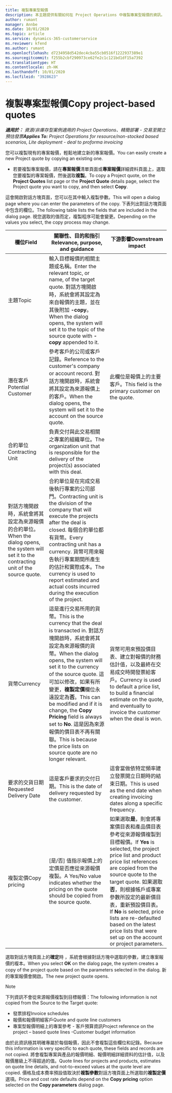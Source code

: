 ```yaml
---
title: 複製專案型報價
description: 本主題提供有關如何在 Project Operations 中複製專案型報價的資訊。
author: rumant
manager: Annbe
ms.date: 10/01/2020
ms.topic: article
ms.service: dynamics-365-customerservice
ms.reviewer: kfend
ms.author: rumant
ms.openlocfilehash: d7234958d542dec4cba55cb0516f1222937389e1
ms.sourcegitcommit: f255b2cbf290973ce62fe2c1c121bd1df15a7392
ms.translationtype: HT
ms.contentlocale: zh-HK
ms.lasthandoff: 10/01/2020
ms.locfileid: "3928623"
---
```

# <a name="copy-project-based-quotes"></a><span data-ttu-id="a1027-103">複製專案型報價</span><span class="sxs-lookup"><span data-stu-id="a1027-103">Copy project-based quotes</span></span>

<span data-ttu-id="a1027-104">_**適用於：** 資源/非庫存型案例適用的 Project Operations、精簡部署 - 交易至開立預估發票_</span><span class="sxs-lookup"><span data-stu-id="a1027-104">_**Applies To:** Project Operations for resource/non-stocked based scenarios, Lite deployment - deal to proforma invoicing_</span></span>

<span data-ttu-id="a1027-105">您可以複製現有的專案報價，輕鬆地建立新的專案報價。</span><span class="sxs-lookup"><span data-stu-id="a1027-105">You can easily create a new Project quote by copying an existing one.</span></span> 

- <span data-ttu-id="a1027-106">若要複製專案報價，請在**專案報價**清單頁面或**專案報價**詳細資料頁面上，選取您要複製的專案報價，然後選取**複製**。</span><span class="sxs-lookup"><span data-stu-id="a1027-106">To copy a Project quote, on the **Project Quotes** list page or the **Project Quote** details page, select the Project quote you want to copy, and then select **Copy**.</span></span>

<span data-ttu-id="a1027-107">這會開啟對話方塊頁面，您可以在其中輸入複製參數。</span><span class="sxs-lookup"><span data-stu-id="a1027-107">This will open a dialog page where you can enter the parameters of the copy.</span></span> <span data-ttu-id="a1027-108">下表列出對話方塊頁面中包含的欄位。</span><span class="sxs-lookup"><span data-stu-id="a1027-108">The following table lists the fields that are included in the dialog page.</span></span> <span data-ttu-id="a1027-109">視您選取的值而定，複製程序可能會變更。</span><span class="sxs-lookup"><span data-stu-id="a1027-109">Depending on the values you select, the copy process may change.</span></span>

| <span data-ttu-id="a1027-110">**欄位**</span><span class="sxs-lookup"><span data-stu-id="a1027-110">**Field**</span></span> | <span data-ttu-id="a1027-111">**關聯性、目的和指引**</span><span class="sxs-lookup"><span data-stu-id="a1027-111">**Relevance, purpose, and guidance**</span></span> | <span data-ttu-id="a1027-112">**下游影響**</span><span class="sxs-lookup"><span data-stu-id="a1027-112">**Downstream impact**</span></span> |
| --- | --- | --- |
| <span data-ttu-id="a1027-113">主題</span><span class="sxs-lookup"><span data-stu-id="a1027-113">Topic</span></span> | <span data-ttu-id="a1027-114">輸入目標報價的相關主題或名稱。</span><span class="sxs-lookup"><span data-stu-id="a1027-114">Enter the relevant topic, or name, of the target quote.</span></span> <span data-ttu-id="a1027-115">對話方塊開啟時，系統會將其設定為來自報價的主題，並在其後附加 **-copy**。</span><span class="sxs-lookup"><span data-stu-id="a1027-115">When the dialog opens, the system will set it to the topic of the source quote with **-copy** appended to it.</span></span> | |
| <span data-ttu-id="a1027-116">潛在客戶</span><span class="sxs-lookup"><span data-stu-id="a1027-116">Potential Customer</span></span> | <span data-ttu-id="a1027-117">參考客戶的公司或客戶記錄。</span><span class="sxs-lookup"><span data-stu-id="a1027-117">Reference to the customer's company or account record.</span></span> <span data-ttu-id="a1027-118">對話方塊開啟時，系統會將其設定為來源報價上的客戶。</span><span class="sxs-lookup"><span data-stu-id="a1027-118">When the dialog opens, the system will set it to the account on the source quote.</span></span> | <span data-ttu-id="a1027-119">此欄位是報價上的主要客戶。</span><span class="sxs-lookup"><span data-stu-id="a1027-119">This field is the primary customer on the quote.</span></span> |
| <span data-ttu-id="a1027-120">合約單位</span><span class="sxs-lookup"><span data-stu-id="a1027-120">Contracting Unit</span></span> | <span data-ttu-id="a1027-121">負責交付與此交易相關之專案的組織單位。</span><span class="sxs-lookup"><span data-stu-id="a1027-121">The organization unit that is responsible for the delivery of the project(s) associated with this deal.</span></span>
<span data-ttu-id="a1027-122">對話方塊開啟時，系統會將其設定為來源報價的合約單位。</span><span class="sxs-lookup"><span data-stu-id="a1027-122">When the dialog opens, the system will set it to the contracting unit of the source quote.</span></span> | <span data-ttu-id="a1027-123">合約單位是在完成交易後執行專案的公司部門。</span><span class="sxs-lookup"><span data-stu-id="a1027-123">Contracting unit is the division of the company that will execute the projects after the deal is closed.</span></span> <span data-ttu-id="a1027-124">每個合約單位都有貨幣。</span><span class="sxs-lookup"><span data-stu-id="a1027-124">Every contracting unit has a currency.</span></span> <span data-ttu-id="a1027-125">貨幣可用來報告執行專案期間所產生的估計和實際成本。</span><span class="sxs-lookup"><span data-stu-id="a1027-125">The currency is used to report estimated and actual costs incurred during the execution of the project.</span></span> |
| <span data-ttu-id="a1027-126">貨幣</span><span class="sxs-lookup"><span data-stu-id="a1027-126">Currency</span></span> | <span data-ttu-id="a1027-127">這是進行交易所用的貨幣。</span><span class="sxs-lookup"><span data-stu-id="a1027-127">This is the currency that the deal is transacted in.</span></span> <span data-ttu-id="a1027-128">對話方塊開啟時，系統會將其設定為來源報價的貨幣。</span><span class="sxs-lookup"><span data-stu-id="a1027-128">When the dialog opens, the system will set it to the currency of the source quote.</span></span> <span data-ttu-id="a1027-129">這可加以修改，如果有所變更，**複製定價**欄位永遠設定為**否**。</span><span class="sxs-lookup"><span data-stu-id="a1027-129">This can be modified and if it is change, the **Copy Pricing** field is always set to **No**.</span></span> <span data-ttu-id="a1027-130">這是因為來源報價的價目表不再有關聯。</span><span class="sxs-lookup"><span data-stu-id="a1027-130">This is because the price lists on source quote are no longer relevant.</span></span> | <span data-ttu-id="a1027-131">貨幣可用來預設價目表、建立對報價的財務估計值，以及最終在交易成交時開發票給客戶。</span><span class="sxs-lookup"><span data-stu-id="a1027-131">Currency is used to default a price list, to build a financial estimate on the quote,  and eventually to invoice the customer when the deal is won.</span></span> |
| <span data-ttu-id="a1027-132">要求的交貨日期</span><span class="sxs-lookup"><span data-stu-id="a1027-132">Requested Delivery Date</span></span> | <span data-ttu-id="a1027-133">這是客戶要求的交付日期。</span><span class="sxs-lookup"><span data-stu-id="a1027-133">This is the date of delivery requested by the customer.</span></span> | <span data-ttu-id="a1027-134">這會當做依特定頻率建立發票開立日期時的結束日期。</span><span class="sxs-lookup"><span data-stu-id="a1027-134">This is used as the end date when creating invoicing dates along a specific frequency.</span></span> |
| <span data-ttu-id="a1027-135">複製定價</span><span class="sxs-lookup"><span data-stu-id="a1027-135">Copy pricing</span></span> | <span data-ttu-id="a1027-136">[是/否] 值指示報價上的定價是否應從來源報價複製。</span><span class="sxs-lookup"><span data-stu-id="a1027-136">A Yes/No value indicates whether the pricing on the quote should be copied from the source quote.</span></span> | <span data-ttu-id="a1027-137">如果選取**是**，則會將專案價目表和產品價目表參考從來源報價複製到目標報價。</span><span class="sxs-lookup"><span data-stu-id="a1027-137">If **Yes** is selected, the project price list and product price list references are copied from the source quote to the target quote.</span></span> <span data-ttu-id="a1027-138">如果選取**否**，則根據帳戶或專案參數所設定的最新價目表，重新預設價目表。</span><span class="sxs-lookup"><span data-stu-id="a1027-138">If **No** is selected, price lists are re-defaulted based on the latest price lists that were set up on the account or project parameters.</span></span> |

<span data-ttu-id="a1027-139">選取對話方塊頁面上的**確定**時 ，系統會根據對話方塊中選取的參數，建立專案報價的複本。</span><span class="sxs-lookup"><span data-stu-id="a1027-139">When you select **OK** on the dialog page, the system creates a copy of the project quote based on the parameters selected in the dialog.</span></span> <span data-ttu-id="a1027-140">新的專案報價會開啟。</span><span class="sxs-lookup"><span data-stu-id="a1027-140">The new project quote opens.</span></span> 

> [!NOTE]
> <span data-ttu-id="a1027-141">下列資訊不會從來源報價複製到目標報價：</span><span class="sxs-lookup"><span data-stu-id="a1027-141">The following information is not copied from the Source to the Target quote:</span></span>
>
> - <span data-ttu-id="a1027-142">發票排程</span><span class="sxs-lookup"><span data-stu-id="a1027-142">Invoice schedules</span></span>
> - <span data-ttu-id="a1027-143">報價和報價明細客戶</span><span class="sxs-lookup"><span data-stu-id="a1027-143">Quote and quote line customers</span></span>
> - <span data-ttu-id="a1027-144">專案型報價明細上的專案參考 - 客戶預算資訊</span><span class="sxs-lookup"><span data-stu-id="a1027-144">Project reference on the project – based quote lines -Customer budget information</span></span>
>
><span data-ttu-id="a1027-145">由於此資訊極其明確專屬於每個報價，因此不會複製這些欄位和記錄。</span><span class="sxs-lookup"><span data-stu-id="a1027-145">Because this information is very specific to each quote, these fields and records are not copied.</span></span> <span data-ttu-id="a1027-146">將會複製專案與產品的報價明細、報價明細詳細資料的估計值，以及報價層級上不得超過的值。</span><span class="sxs-lookup"><span data-stu-id="a1027-146">Quote lines for projects and products, estimates on quote line details, and not-to-exceed values at the quote level are copied.</span></span> <span data-ttu-id="a1027-147">價格及成本費率預設值取決於**複製參數**對話方塊頁面上所選取的**複製定價**選項。</span><span class="sxs-lookup"><span data-stu-id="a1027-147">Price and cost rate defaults depend on the **Copy pricing** option selected on the **Copy parameters** dialog page.</span></span>
